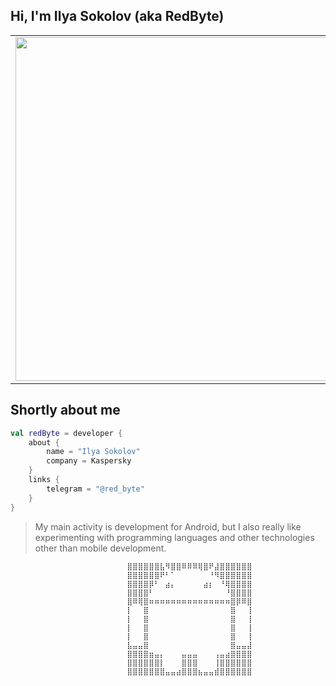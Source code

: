 ## Hi, I'm Ilya Sokolov (aka RedByte)

<p align="center">
  <table>
  <tr>
      <td>
        <img 
             width="550px" 
             align="left" 
             src="https://github-readme-stats.vercel.app/api/top-langs/?username=i-redbyte&langs_count=12&layout=compact&theme=tokyonight"/>
    </td>
      <td>
        <img 
             width="550px" 
             src="https://github-readme-stats.vercel.app/api?username=i-redbyte&count_private=true&theme=tokyonight" />
    </td>
  </tr>   
</table>
</p>

## Shortly about me

```kotlin
val redByte = developer {
    about {
        name = "Ilya Sokolov"
        company = Kaspersky
    }
    links {
        telegram = "@red_byte"
    }
}
```

>My main activity is development for Android, but I also really like experimenting with programming languages and other technologies other than mobile development.


```
                          ⣿⣿⣿⣿⣿⣿⣧⠻⣿⣿⠿⠿⠿⢿⣿⠟⣼⣿⣿⣿⣿⣿⣿
                          ⣿⣿⣿⣿⣿⣿⠟⠃⠁⠀⠀⠀⠀⠀⠀⠘⠻⣿⣿⣿⣿⣿⣿
                          ⣿⣿⣿⣿⡿⠃⠀⣴⡄⠀⠀⠀⠀⠀⣴⡆⠀⠘⢿⣿⣿⣿⣿
                          ⣿⣿⣿⣿⠃⠀⠀⠀⠀⠀⠀⠀⠀⠀⠀⠀⠀⠀⠘⣿⣿⣿⣿
                          ⣿⠿⢿⣿⠶⠶⠶⠶⠶⠶⠶⠶⠶⠶⠶⠶⠶⠶⠶⣿⡿⠿⣿
                          ⡇⠀⠀⣿⠀⠀⠀⠀⠀⠀⠀⠀⠀⠀⠀⠀⠀⠀⠀⣿⠀⠀⢸
                          ⡇⠀⠀⣿⠀⠀⠀⠀⠀⠀⠀⠀⠀⠀⠀⠀⠀⠀⠀⣿⠀⠀⢸
                          ⡇⠀⠀⣿⠀⠀⠀⠀⠀⠀⠀⠀⠀⠀⠀⠀⠀⠀⠀⣿⠀⠀⢸
                          ⡇⠀⠀⣿⠀⠀⠀⠀⠀⠀⠀⠀⠀⠀⠀⠀⠀⠀⠀⣿⠀⠀⢸
                          ⣧⣤⣤⣿⠀⠀⠀⠀⠀⠀⠀⠀⠀⠀⠀⠀⠀⠀⠀⣿⣤⣤⣼
                          ⣿⣿⣿⣿⣶⣤⡄⠀⠀⠀⣤⣤⣤⠀⠀⠀⢠⣤⣴⣿⣿⣿⣿
                          ⣿⣿⣿⣿⣿⣿⡇⠀⠀⠀⣿⣿⣿⠀⠀⠀⢸⣿⣿⣿⣿⣿⣿
                          ⣿⣿⣿⣿⣿⣿⣿⣤⣤⣴⣿⣿⣿⣦⣤⣤⣾⣿⣿⣿⣿⣿⣿
```
